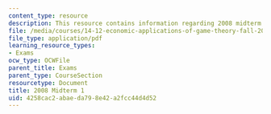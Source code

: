 ```yaml
---
content_type: resource
description: This resource contains information regarding 2008 midterm 1.
file: /media/courses/14-12-economic-applications-of-game-theory-fall-2012/4258cac2abaeda798e42a2fcc44d4d52_MIT14_12F12_midterm1_2008.pdf
file_type: application/pdf
learning_resource_types:
- Exams
ocw_type: OCWFile
parent_title: Exams
parent_type: CourseSection
resourcetype: Document
title: 2008 Midterm 1
uid: 4258cac2-abae-da79-8e42-a2fcc44d4d52
---
```

